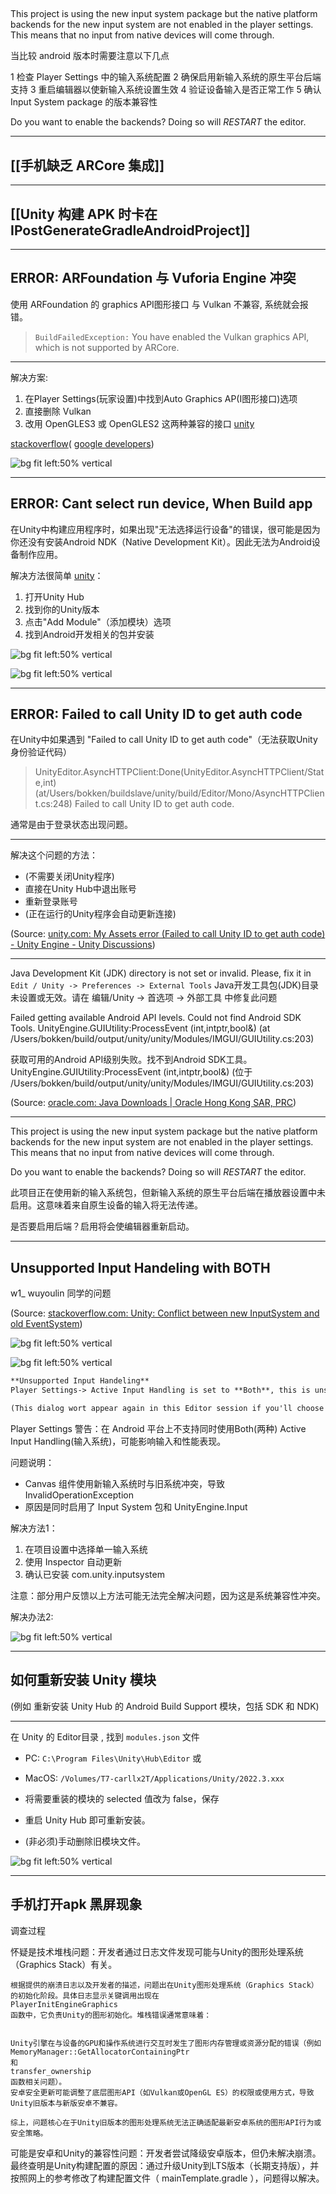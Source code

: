 

##
This project is using the new input system package but the native platform backends for the new input system are not enabled in the player settings. This means that no input from native devices will come through.

当比较 android 版本时需要注意以下几点

1 检查 Player Settings 中的输入系统配置
2 确保启用新输入系统的原生平台后端支持
3 重启编辑器以使新输入系统设置生效
4 验证设备输入是否正常工作
5 确认 Input System package 的版本兼容性

  

Do you want to enable the backends? Doing so will *RESTART* the editor.

---



## [[手机缺乏 ARCore 集成]]


---

## [[Unity 构建 APK 时卡在 IPostGenerateGradleAndroidProject]]


---

## ERROR: ARFoundation 与 Vuforia Engine 冲突


使用 ARFoundation 的 graphics API图形接口 与 Vulkan 不兼容, 系统就会报错。

> `BuildFailedException:` You have enabled the Vulkan graphics API, which is not supported by ARCore.


---


解决方案:

1. 在Player Settings(玩家设置)中找到Auto Graphics AP(I图形接口)选项
2. 直接删除 Vulkan
3. 改用 OpenGLES3 或 OpenGLES2 这两种兼容的接口 [unity](https://forum.unity.com/threads/you-have-enabled-the-vulkan-graphics-api-which-is-not-supported-by-arcore.896741/#post-5904272)

[stackoverflow](https://stackoverflow.com/questions/63355525/arcore-application-doesnt-work-after-building/63384293#63384293)( [google developers](https://developers.google.com/ar/develop/unity/quickstart-android#configure_project_settings))

![bg fit left:50% vertical](https://i.imgur.com/wTBtQ5K.png)

---

## ERROR: Cant select run device, When Build app

在Unity中构建应用程序时，如果出现"无法选择运行设备"的错误，很可能是因为你还没有安装Android NDK（Native Development Kit）。因此无法为Android设备制作应用。

解决方法很简单 [unity](https://forum.unity.com/threads/cant-select-run-device-oculus.1174349/)：
1. 打开Unity Hub
2. 找到你的Unity版本
3. 点击"Add Module"（添加模块）选项
4. 找到Android开发相关的包并安装

![bg fit left:50% vertical](https://i.imgur.com/hWnzits.png)

![bg fit left:50% vertical](https://i.imgur.com/bMWpwad.png)

---


## ERROR: Failed to call Unity ID to get auth code

在Unity中如果遇到
"Failed to call Unity ID to get auth code"（无法获取Unity身份验证代码）
>UnityEditor.AsyncHTTPClient:Done(UnityEditor.AsyncHTTPClient/State,int)(at/Users/bokken/buildslave/unity/build/Editor/Mono/AsyncHTTPClient.cs:248) Failed to call Unity ID to get auth code.  

通常是由于登录状态出现问题。

---


解决这个问题的方法：

- (不需要关闭Unity程序)
- 直接在Unity Hub中退出账号
- 重新登录账号
- (正在运行的Unity程序会自动更新连接)

(Source:  [unity.com: My Assets error (Failed to call Unity ID to get auth code) - Unity Engine - Unity Discussions](https://discussions.unity.com/t/my-assets-error-failed-to-call-unity-id-to-get-auth-code/794374))


---

Java Development Kit (JDK) directory is not set or invalid. Please, fix it in `Edit / Unity -> Preferences -> External Tools`
Java开发工具包(JDK)目录未设置或无效。请在 编辑/Unity -> 首选项 -> 外部工具 中修复此问题


Failed getting available Android API levels. Could not find Android SDK Tools.
UnityEngine.GUIUtility:ProcessEvent (int,intptr,bool&) (at /Users/bokken/build/output/unity/unity/Modules/IMGUI/GUIUtility.cs:203)


获取可用的Android API级别失败。找不到Android SDK工具。
UnityEngine.GUIUtility:ProcessEvent (int,intptr,bool&) (位于 /Users/bokken/build/output/unity/unity/Modules/IMGUI/GUIUtility.cs:203)

(Source:  [oracle.com: Java Downloads | Oracle Hong Kong SAR, PRC](https://www.oracle.com/hk/java/technologies/downloads/#jdk23-mac))

---
This project is using the new input system package but the native platform backends for the new input system are not enabled in the player settings. This means that no input from native devices will come through.

  

Do you want to enable the backends? Doing so will *RESTART* the editor.


此项目正在使用新的输入系统包，但新输入系统的原生平台后端在播放器设置中未启用。这意味着来自原生设备的输入将无法传递。


是否要启用后端？启用将会使编辑器重新启动。

---


## Unsupported Input Handeling with BOTH

w1_ wuyoulin 同学的问题

(Source:  [stackoverflow.com: Unity: Conflict between new InputSystem and old EventSystem](https://stackoverflow.com/questions/65027247/unity-conflict-between-new-inputsystem-and-old-eventsystem))

![bg fit left:50% vertical](https://i.imgur.com/fVQi5A4.webp)

![bg fit left:50% vertical](https://i.imgur.com/B7aa2VU.webp)
```markdown
**Unsupported Input Handeling**
Player Settings-> Active Input Handling is set to **Both**, this is unsupported on Android and might cause issues with input and application performance. Please choose only one active input handling. Ignore and continue?

(This dialog wort appear again in this Editor session if you'll choose Yes)
```

Player Settings 警告：在 Android 平台上不支持同时使用Both(两种) Active Input Handling(输入系统)，可能影响输入和性能表现。

问题说明：
- Canvas 组件使用新输入系统时与旧系统冲突，导致 InvalidOperationException
- 原因是同时启用了 Input System 包和 UnityEngine.Input

解决方法1：
1. 在项目设置中选择单一输入系统
2. 使用 Inspector 自动更新
3. 确认已安装 com.unity.inputsystem

注意：部分用户反馈以上方法可能无法完全解决问题，因为这是系统兼容性冲突。

解决办法2:

![bg fit left:50% vertical](https://i.imgur.com/EMegXli.webp)


---

## 如何重新安装 Unity 模块

(例如 重新安装 Unity Hub  的 Android Build Support 模块，包括 SDK 和 NDK)

---

在 Unity 的 Editor目录 , 找到 `modules.json` 文件
- PC: `C:\Program Files\Unity\Hub\Editor` 或 
- MacOS: `/Volumes/T7-carllx2T/Applications/Unity/2022.3.xxx`

- 将需要重装的模块的 selected 值改为 false，保存
- 重启 Unity Hub 即可重新安装。
- (非必须)手动删除旧模块文件。

![bg fit left:50% vertical](https://i.imgur.com/LWVkI5K.webp)


---

## 手机打开apk 黑屏现象

调查过程

怀疑是技术堆栈问题：开发者通过日志文件发现可能与Unity的图形处理系统（Graphics Stack）有关。

```
根据提供的崩溃日志以及开发者的描述，问题出在Unity图形处理系统（Graphics Stack）的初始化阶段。具体日志显示关键调用出现在
PlayerInitEngineGraphics
函数中，它负责Unity的图形初始化。堆栈错误通常意味着：


Unity引擎在与设备的GPU和操作系统进行交互时发生了图形内存管理或资源分配的错误（例如
MemoryManager::GetAllocatorContainingPtr
和
transfer_ownership
函数相关问题）。
安卓安全更新可能调整了底层图形API（如Vulkan或OpenGL ES）的权限或使用方式，导致Unity旧版本与新版安卓不兼容。

综上，问题核心在于Unity旧版本的图形处理系统无法正确适配最新安卓系统的图形API行为或安全策略。
```


可能是安卓和Unity的兼容性问题：开发者尝试降级安卓版本，但仍未解决崩溃。
最终查明是Unity构建配置的原因：通过升级Unity到LTS版本（长期支持版），并按照网上的参考修改了构建配置文件（
mainTemplate.gradle
），问题得以解决。